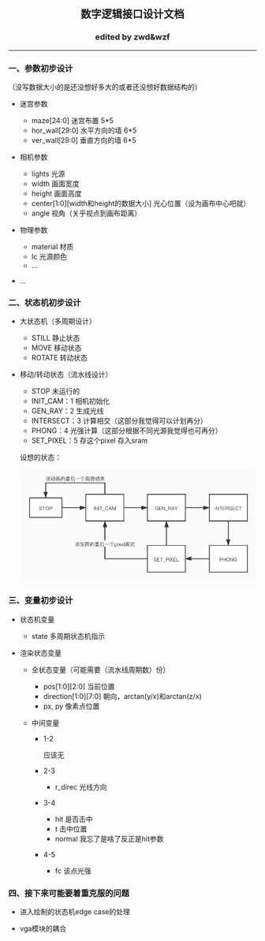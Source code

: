 <center><h2>数字逻辑接口设计文档</h2></center>

<center><h3>edited by zwd&wzf</h3></center>

------

### 一、参数初步设计

（没写数据大小的是还没想好多大的或者还没想好数据结构的）

- 迷宫参数
  - maze[24:0] 迷宫布置 5*5
  - hor_wall[29:0] 水平方向的墙 6*5
  - ver_wall[29:0] 垂直方向的墙 6*5

- 相机参数
  - lights 光源
  - width 画面宽度
  - height 画面高度
  - center\[1:0\]\[width和height的数据大小\] 光心位置（设为画布中心吧就）
  - angle 视角（关乎视点到画布距离）
- 物理参数
  - material 材质
  - lc 光源颜色
  - ...
- ...

### 二、状态机初步设计

- 大状态机（多周期设计）
  - STILL 静止状态
  - MOVE 移动状态
  - ROTATE 转动状态

- 移动/转动状态（流水线设计）

  - STOP 未运行的
  - INIT_CAM：1 相机初始化
  - GEN_RAY：2 生成光线
  - INTERSECT：3 计算相交（这部分我觉得可以计划再分）
  - PHONG：4 光强计算（这部分根据不同光源我觉得也可再分）
  - SET_PIXEL：5 存这个pixel 存入sram

  设想的状态：

  ![未命名文件](resource/未命名文件.jpg)

### 三、变量初步设计

- 状态机变量

  - state 多周期状态机指示

- 渲染状态变量

  - 全状态变量（可能需要（流水线周期数）份）

    - pos\[1:0\]\[2:0\] 当前位置
    - direction\[1:0\]\[7:0\] 朝向，arctan(y/x)和arctan(z/x)
    - px, py 像素点位置

  - 中间变量
    - 1-2 

      应该无

    - 2-3

      - r_direc 光线方向

    - 3-4

      - hit 是否击中
      - t 击中位置
      - normal 我忘了是啥了反正是hit参数

    - 4-5

      - fc 该点光强



### 四、接下来可能要着重克服的问题

- 进入绘制的状态机edge case的处理

- vga模块的耦合

